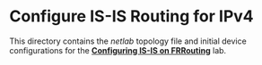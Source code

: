 # Configure IS-IS Routing for IPv4

This directory contains the *netlab* topology file and initial device configurations for the **[Configuring IS-IS on FRRouting](../docs/basic/1-simple-ipv4.md)** lab.
